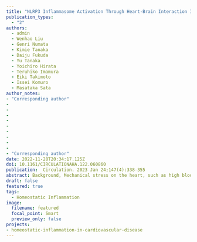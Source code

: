 ```yaml
---
title: "NLRP3 Inflammasome Activation Through Heart-Brain Interaction Initiates Cardiac Inflammation and Hypertrophy During Pressure Overload"
publication_types:
  - "2"
authors:
  - admin
  - Wenhao Liu
  - Genri Numata
  - Kimie Tanaka
  - Daiju Fukuda
  - Yu Tanaka
  - Yoichiro Hirata
  - Teruhiko Imamura
  - Eiki Takimoto
  - Issei Komuro
  - Masataka Sata
author_notes:
- "Corresponding author"
-
-
-
-
-
-
-
-
-
- "Corresponding author"
date: 2022-11-28T20:34:17.125Z
doi: 10.1161/CIRCULATIONAHA.122.060860
publication:  Circulation. 2023 Jan 24;147(4):338-355
abstract: Background, Mechanical stress on the heart, such as high blood pressure, initiates inflammation and causes hypertrophic heart disease. However, the regulatory mechanism of inflammation and its role in the stressed heart remain unclear. IL-1β (interleukin-1β) is a proinflammatory cytokine that causes cardiac hypertrophy and heart failure. Here, we show that NLRP3 (neural signals activate the nucleotide-binding domain, leucine-rich-containing family, pyrin domain-containing 3) inflammasome for IL-1β production to induce adaptive hypertrophy in the stressed heart. Methods, C57BL/6 mice, knockout mouse strains for NLRP3 and P2RX7 (P2X purinoceptor 7), and adrenergic neuron-specific knockout mice for SLC17A9, a secretory vesicle protein responsible for the storage and release of ATP, were used for analysis. Pressure overload was induced by transverse aortic constriction. Various animal models were used, including pharmacological treatment with apyrase, lipopolysaccharide, 2'(3')-O-(4-benzoylbenzoyl)-ATP, MCC950, anti-IL-1β antibodies, clonidine, pseudoephedrine, isoproterenol, and bisoprolol, left stellate ganglionectomy, and ablation of cardiac afferent nerves with capsaicin. Cardiac function and morphology, gene expression, myocardial IL-1β and caspase-1 activity, and extracellular ATP level were assessed. In vitro experiments were performed using primary cardiomyocytes and fibroblasts from rat neonates and human microvascular endothelial cell line. Cell surface area and proliferation were assessed. Results, Genetic disruption of NLRP3 resulted in significant loss of IL-1β production, cardiac hypertrophy, and contractile function during pressure overload. A bone marrow transplantation experiment revealed an essential role of NLRP3 in cardiac nonimmune cells in myocardial IL-1β production and cardiac phenotype. Pharmacological depletion of extracellular ATP or genetic disruption of the P2X7 receptor suppressed myocardial NLRP3 inflammasome activity during pressure overload, indicating an important role of ATP/P2X7 axis in cardiac inflammation and hypertrophy. Extracellular ATP induced hypertrophic changes of cardiac cells in an NLRP3- and IL-1β-dependent manner in vitro. Manipulation of the sympathetic nervous system suggested sympathetic efferent nerves as the main source of extracellular ATP. Depletion of ATP release from sympathetic efferent nerves, ablation of cardiac afferent nerves, or a lipophilic β-blocker reduced cardiac extracellular ATP level, and inhibited NLRP3 inflammasome activation, IL-1β production, and adaptive cardiac hypertrophy during pressure overload. Conclusions, Cardiac inflammation and hypertrophy are regulated by heart-brain interaction. Controlling neural signals might be important for the treatment of hypertensive heart disease.
draft: false
featured: true
tags:
  - Homeostatic Inflammation
image:
  filename: featured
  focal_point: Smart
  preview_only: false
projects:
- homeostatic-inflammation-in-cardiovascular-disease
---
```



